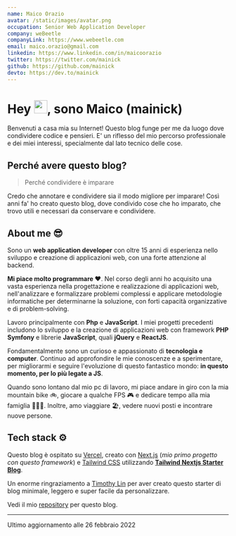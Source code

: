 ```yaml
---
name: Maico Orazio
avatar: /static/images/avatar.png
occupation: Senior Web Application Developer
company: weBeetle
companyLink: https://www.webeetle.com
email: maico.orazio@gmail.com
linkedin: https://www.linkedin.com/in/maicoorazio
twitter: https://twitter.com/mainick
github: https://github.com/mainick
devto: https://dev.to/mainick
---
```


# Hey <img src="https://raw.githubusercontent.com/MartinHeinz/MartinHeinz/master/wave.gif" width="30px" class="inline m-0" />, sono Maico (mainick)

Benvenuti a casa mia su Internet! Questo blog funge per me da luogo dove condividere codice e pensieri. E' un riflesso del mio
percorso professionale e dei miei interessi, specialmente dal lato tecnico delle cose.

## Perché avere questo blog?

> Perché condividere è imparare

Credo che annotare e condividere sia il modo migliore per imparare! Così anni fa' ho creato questo blog, dove condivido
cose che ho imparato, che trovo utili e necessari da conservare e condividere.

## About me 😎

Sono un **web application developer** con oltre 15 anni di esperienza nello sviluppo e creazione di applicazioni web,
con una forte attenzione al backend.

**Mi piace molto programmare ❤**. Nel corso degli anni ho acquisito una vasta esperienza nella progettazione e realizzazione di applicazioni web,
nell'analizzare e formalizzare problemi complessi e applicare metodologie informatiche per determinarne la soluzione,
con forti capacità organizzative e di problem-solving.

Lavoro principalmente con **Php** e **JavaScript**. I miei progetti precedenti includono lo sviluppo e
la creazione di applicazioni web con framework **PHP Symfony** e librerie **JavaScript**, quali **jQuery** e **ReactJS**.

Fondamentalmente sono un curioso e appassionato di **tecnologia e computer**. Continuo ad approfondire le mie conoscenze
e a sperimentare, per migliorarmi e seguire l'evoluzione di questo fantastico mondo: **in questo momento, per lo più legate a JS**.

Quando sono lontano dal mio pc di lavoro, mi piace andare in giro con la mia mountain bike 🚲, giocare a qualche FPS 🎮
e dedicare tempo alla mia famiglia 👨‍👩‍👦. Inoltre, amo viaggiare 🏖️, vedere nuovi posti e incontrare nuove persone.

## Tech stack ⚙️

Questo blog è ospitato su [Vercel](https://vercel.com/), creato con [Next.js](https://nextjs.org/) (_mio primo progetto con questo framework_)
e [Tailwind CSS](https://tailwindcss.com/) utilizzando [**Tailwind Nextjs Starter Blog**](https://github.com/timlrx/tailwind-nextjs-starter-blog).

Un enorme ringraziamento a [Timothy Lin](https://twitter.com/timlrxx) per aver creato questo starter di blog minimale,
leggero e super facile da personalizzare.

Vedi il mio [repository](https://github.com/mainick/mainickweb.com) per questo blog.

---

Ultimo aggiornamento alle 26 febbraio 2022
